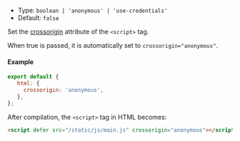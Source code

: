 - Type: `boolean | 'anonymous' | 'use-credentials'`
- Default: `false`

Set the [crossorigin](https://developer.mozilla.org/en-US/docs/Web/HTML/Attributes/crossorigin) attribute of the `<script>` tag.

When true is passed, it is automatically set to `crossorigin="anonymous"`.

#### Example

````js
export default {
   html: {
     crossorigin: 'anonymous',
   },
};
````

After compilation, the `<script>` tag in HTML becomes:

```html
<script defer src="/static/js/main.js" crossorigin="anonymous"></script>
````
